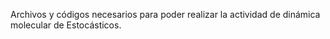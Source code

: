 Archivos y códigos necesarios para poder realizar la actividad de dinámica molecular de Estocásticos.
